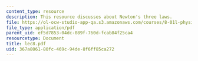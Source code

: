 ```yaml
---
content_type: resource
description: This resource discusses about Newton's three laws.
file: https://ol-ocw-studio-app-qa.s3.amazonaws.com/courses/8-01l-physics-i-classical-mechanics-fall-2005/367a806180fc469c94de8f6ff85ca272_lec8.pdf
file_type: application/pdf
parent_uid: ef5d7853-04dc-089f-760d-fcab84f25ca4
resourcetype: Document
title: lec8.pdf
uid: 367a8061-80fc-469c-94de-8f6ff85ca272
---
```

